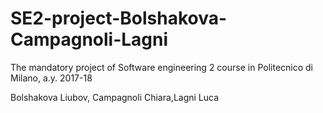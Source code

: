 # SE2-project-Bolshakova-Campagnoli-Lagni
The mandatory project of Software engineering 2 course in Politecnico di Milano, a.y. 2017-18

Bolshakova Liubov, Campagnoli Chiara,Lagni Luca 
